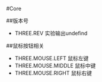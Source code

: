 #Core

##版本号
* THREE.REV 实验输出undefind

##鼠标按钮相关

* THREE.MOUSE.LEFT 鼠标左键
* THREE.MOUSE.MIDDLE 鼠标中键
* THREE.MOUSE.RIGHT 鼠标右键